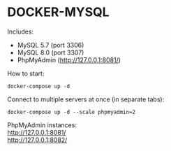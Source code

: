 # DOCKER-MYSQL

Includes:
- MySQL 5.7 (port 3306)
- MySQL 8.0 (port 3307)
- PhpMyAdmin (http://127.0.0.1:8081/)

How to start:
```shell
docker-compose up -d
```

Connect to multiple servers at once (in separate tabs):
```shell
docker-compose up -d --scale phpmyadmin=2
```

PhpMyAdmin instances:  
http://127.0.0.1:8081/  
http://127.0.0.1:8082/
